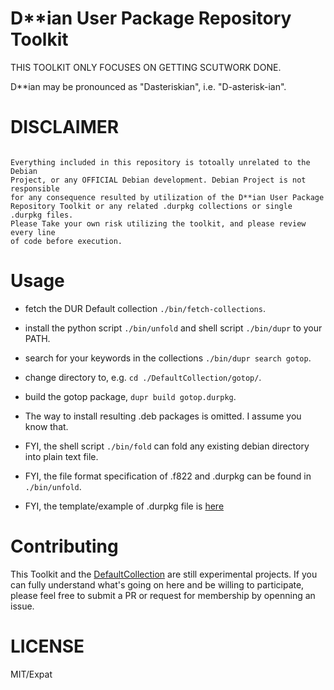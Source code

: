 D**ian User Package Repository Toolkit
===

THIS TOOLKIT ONLY FOCUSES ON GETTING SCUTWORK DONE.

D**ian may be pronounced as "Dasteriskian", i.e. "D-asterisk-ian".

# DISCLAIMER

```

Everything included in this repository is totoally unrelated to the Debian
Project, or any OFFICIAL Debian development. Debian Project is not responsible
for any consequence resulted by utilization of the D**ian User Package
Repository Toolkit or any related .durpkg collections or single .durpkg files.
Please Take your own risk utilizing the toolkit, and please review every line
of code before execution.

```

# Usage

* fetch the DUR Default collection `./bin/fetch-collections`.

* install the python script `./bin/unfold` and shell script `./bin/dupr` to your PATH.

* search for your keywords in the collections `./bin/dupr search gotop`.

* change directory to, e.g. `cd ./DefaultCollection/gotop/`.

* build the gotop package, `dupr build gotop.durpkg`.

* The way to install resulting .deb packages is omitted. I assume you know that.

* FYI, the shell script `./bin/fold` can fold any existing debian directory into plain text file.

* FYI, the file format specification of .f822 and .durpkg can be found in `./bin/unfold`.

* FYI, the template/example of .durpkg file is [here](./template.durpkg)

# Contributing

This Toolkit and the [DefaultCollection](https://github.com/dupr/DefaultCollection)
are still experimental projects. If you can fully understand what's going on
here and be willing to participate, please feel free to submit a PR or
request for membership by openning an issue.

# LICENSE

MIT/Expat
